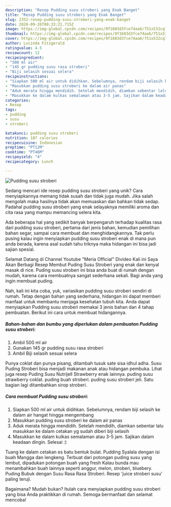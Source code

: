 ```yaml
---
description: "Resep Pudding susu stroberi yang Enak Banget"
title: "Resep Pudding susu stroberi yang Enak Banget"
slug: 2352-resep-pudding-susu-stroberi-yang-enak-banget
date: 2020-09-26T00:33:21.715Z
image: https://img-global.cpcdn.com/recipes/9f1603d3fce74aa6/751x532cq70/pudding-susu-stroberi-foto-resep-utama.jpg
thumbnail: https://img-global.cpcdn.com/recipes/9f1603d3fce74aa6/751x532cq70/pudding-susu-stroberi-foto-resep-utama.jpg
cover: https://img-global.cpcdn.com/recipes/9f1603d3fce74aa6/751x532cq70/pudding-susu-stroberi-foto-resep-utama.jpg
author: Lucinda Fitzgerald
ratingvalue: 4.5
reviewcount: 12
recipeingredient:
- "500 ml air"
- "145 gr pudding susu rasa stroberi"
- "Biji selasih sesuai selera"
recipeinstructions:
- "Siapkan 500 ml air untuk didihkan. Sebelumnya, rendam biji selasih ke dalam air hangat hingga mengembang"
- "Masukkan pudding susu stroberi ke dalam air panas"
- "Aduk merata hingga mendidih. Setelah mendidih, diamkan sebentar lalu masukkan ke dalam cetakan yg sudah diberi biji selasih"
- "Masukkan ke dalam kulkas semalaman atau 3-5 jam. Sajikan dalam keadaan dingin. Selesai :)"
categories:
- Resep
tags:
- pudding
- susu
- stroberi

katakunci: pudding susu stroberi 
nutrition: 187 calories
recipecuisine: Indonesian
preptime: "PT12M"
cooktime: "PT46M"
recipeyield: "4"
recipecategory: Lunch

---
```



![Pudding susu stroberi](https://img-global.cpcdn.com/recipes/9f1603d3fce74aa6/751x532cq70/pudding-susu-stroberi-foto-resep-utama.jpg)

Sedang mencari ide resep pudding susu stroberi yang unik? Cara menyiapkannya memang tidak susah dan tidak juga mudah. Jika salah mengolah maka hasilnya tidak akan memuaskan dan bahkan tidak sedap. Padahal pudding susu stroberi yang enak selayaknya memiliki aroma dan cita rasa yang mampu memancing selera kita.

Ada beberapa hal yang sedikit banyak berpengaruh terhadap kualitas rasa dari pudding susu stroberi, pertama dari jenis bahan, kemudian pemilihan bahan segar, sampai cara membuat dan menghidangkannya. Tak perlu pusing kalau ingin menyiapkan pudding susu stroberi enak di mana pun anda berada, karena asal sudah tahu triknya maka hidangan ini bisa jadi sajian spesial.

Selamat Datang di Channel Youtube &#34;Meria Official&#34; Divideo Kali ini Saya Akan Berbagi Resep Membut Puding Susu Stroberi yang enak dan kenyal masak di rice. Puding susu stroberi ini bisa anda buat di rumah dengan mudah, karena cara membuatnya sangat sederhana sekali. Bagi anda yang ingin membuat puding.


Nah, kali ini kita coba, yuk, variasikan pudding susu stroberi sendiri di rumah. Tetap dengan bahan yang sederhana, hidangan ini dapat memberi manfaat untuk membantu menjaga kesehatan tubuh kita. Anda dapat menyiapkan Pudding susu stroberi memakai 3 jenis bahan dan 4 tahap pembuatan. Berikut ini cara untuk membuat hidangannya.

<!--inarticleads1-->

##### Bahan-bahan dan bumbu yang diperlukan dalam pembuatan Pudding susu stroberi:

1. Ambil 500 ml air
1. Gunakan 145 gr pudding susu rasa stroberi
1. Ambil Biji selasih sesuai selera


Punya coklat dan punya pisang, ditambah tusuk sate sisa idhul adha. Susu Puding Stroberi bisa menjadi makanan anak atau hidangan pembuka. Lihat juga resep Puding Susu Nutrijell Strawberry enak lainnya. puding susu strawberry coklat. puding buah stroberi. puding susu stroberi jeli. Satu bagian lagi ditambahkan sirop stroberi. 

<!--inarticleads2-->

##### Cara membuat Pudding susu stroberi:

1. Siapkan 500 ml air untuk didihkan. Sebelumnya, rendam biji selasih ke dalam air hangat hingga mengembang
1. Masukkan pudding susu stroberi ke dalam air panas
1. Aduk merata hingga mendidih. Setelah mendidih, diamkan sebentar lalu masukkan ke dalam cetakan yg sudah diberi biji selasih
1. Masukkan ke dalam kulkas semalaman atau 3-5 jam. Sajikan dalam keadaan dingin. Selesai :)


Tuang ke dalam cetakan es batu bentuk bulat. Pudding Syalala dengan isi buah Mangga dan lengkeng. Terbuat dari potongan puding susu yang lembut, dipadukan potongan buah yang fresh Kalau bunda mau menambahkan buah lainnya seperti anggur, melon, stroberi, bluebery. Puding Bubuk dengan Susu Rasa Rasa Stroberi. Resep &#39;juice stroberi susu&#39; paling teruji. 

Bagaimana? Mudah bukan? Itulah cara menyiapkan pudding susu stroberi yang bisa Anda praktikkan di rumah. Semoga bermanfaat dan selamat mencoba!
